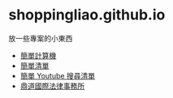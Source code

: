 # shoppingliao.github.io

放一些專案的小東西

- [簡單計算機](https://shoppingliao.github.io/Simple-Calculator)
- [簡單清單](https://shoppingliao.github.io/Simple-List)
- [簡單 Youtube 搜尋清單](https://shoppingliao.github.io/Simple-Youtube-Search-List)
- [鼎道國際法律事務所](https://shoppingliao.github.io/APEX-Law-Firm/)
